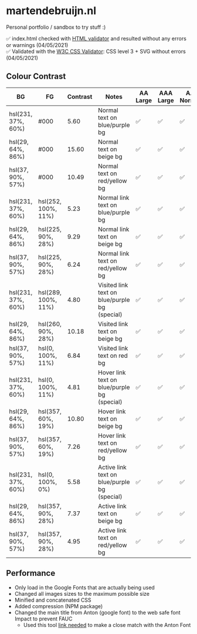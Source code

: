 # martendebruijn.nl

Personal portfolio / sandbox to try stuff :)

✅ index.html checked with [HTML validator](https://validator.w3.org/) and resulted without any errors or warnings (04/05/2021) \
✅ Validated with the [W3C CSS Validator](https://jigsaw.w3.org/css-validator/): CSS level 3 + SVG without errors (04/05/2021)

## Colour Contrast

| BG                 | FG                  | Contrast | Notes                                         | AA Large | AAA Large | AA Normal | AAA Normal |
| ------------------ | ------------------- | -------- | --------------------------------------------- | -------- | --------- | --------- | ---------- |
| hsl(231, 37%, 60%) | #000                | 5.60     | Normal text on blue/purple bg                 | ✅       | ✅        | ✅        | ❌         |
| hsl(29, 64%, 86%)  | #000                | 15.60    | Normal text on beige bg                       | ✅       | ✅        | ✅        | ✅         |
| hsl(37, 90%, 57%)  | #000                | 10.49    | Normal text on red/yellow bg                  | ✅       | ✅        | ✅        | ✅         |
| hsl(231, 37%, 60%) | hsl(252, 100%, 11%) | 5.23     | Normal link text on blue/purple bg            | ✅       | ✅        | ✅        | ❌         |
| hsl(29, 64%, 86%)  | hsl(225, 90%, 28%)  | 9.29     | Normal link text on beige bg                  | ✅       | ✅        | ✅        | ✅         |
| hsl(37, 90%, 57%)  | hsl(225, 90%, 28%)  | 6.24     | Normal link text on red/yellow bg             | ✅       | ✅        | ✅        | ❌         |
| hsl(231, 37%, 60%) | hsl(289, 100%, 11%) | 4.80     | Visited link text on blue/purple bg (special) | ✅       | ✅        | ✅        | ❌         |
| hsl(29, 64%, 86%)  | hsl(260, 90%, 28%)  | 10.18    | Visited link text on beige bg                 | ✅       | ✅        | ✅        | ✅         |
| hsl(37, 90%, 57%)  | hsl(0, 100%, 11%)   | 6.84     | Visited link text on red bg                   | ✅       | ✅        | ✅        | ❌         |
| hsl(231, 37%, 60%) | hsl(0, 100%, 11%)   | 4.81     | Hover link text on blue/purple bg (special)   | ✅       | ✅        | ✅        | ❌         |
| hsl(29, 64%, 86%)  | hsl(357, 60%, 19%)  | 10.80    | Hover link text on beige bg                   | ✅       | ✅        | ✅        | ✅         |
| hsl(37, 90%, 57%)  | hsl(357, 60%, 19%)  | 7.26     | Hover link text on red/yellow bg              | ✅       | ✅        | ✅        | ✅         |
| hsl(231, 37%, 60%) | hsl(0, 100%, 0%)    | 5.58     | Active link text on blue/purple bg (special)  | ✅       | ✅        | ✅        | ❌         |
| hsl(29, 64%, 86%)  | hsl(357, 90%, 28%)  | 7.37     | Active link text on beige bg                  | ✅       | ✅        | ✅        | ✅         |
| hsl(37, 90%, 57%)  | hsl(357, 90%, 28%)  | 4.95     | Active link text on red/yellow bg             | ✅       | ✅        | ✅        | ❌         |

<!-- old red bg color: #f26430 -->

## Performance

- Only load in the Google Fonts that are actually being used
- Changed all images sizes to the maximum possible size
- Minified and concatenated CSS
- Added compression (NPM package)
- Changed the main title from Anton (google font) to the web safe font Impact to prevent FAUC
  - Used this tool [link needed](#) to make a close match with the Anton Font
